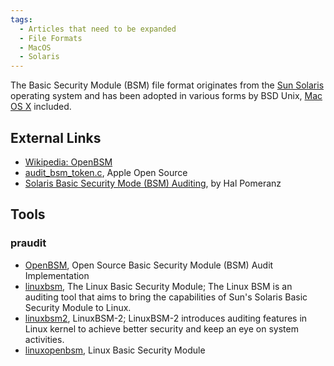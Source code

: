 ```yaml
---
tags:
  - Articles that need to be expanded
  - File Formats
  - MacOS
  - Solaris
---
```

The Basic Security Module (BSM) file format originates from the
[Sun Solaris](solaris.md) operating system and has been adopted in
various forms by BSD Unix, [Mac OS X](mac_os_x.md) included.

## External Links

- [Wikipedia: OpenBSM](http://en.wikipedia.org/wiki/OpenBSM)
- [audit_bsm_token.c](http://www.opensource.apple.com/source/xnu/xnu-1456.1.26/bsd/security/audit/audit_bsm_token.c?txt),
  Apple Open Source
- [Solaris Basic Security Mode (BSM) Auditing](http://www.deer-run.com/~hal/sysadmin/SolarisBSMAuditing.html),
  by Hal Pomeranz

## Tools

### praudit

- [OpenBSM](http://www.trustedbsd.org/openbsm.html), Open Source Basic
  Security Module (BSM) Audit Implementation
- [linuxbsm](http://sourceforge.net/projects/linuxbsm/), The Linux Basic
  Security Module; The Linux BSM is an auditing tool that aims to bring
  the capabilities of Sun's Solaris Basic Security Module to Linux.
- [linuxbsm2](http://sourceforge.net/projects/linuxbsm2/), LinuxBSM-2;
  LinuxBSM-2 introduces auditing features in Linux kernel to achieve
  better security and keep an eye on system activities.
- [linuxopenbsm](https://code.google.com/p/linuxopenbsm/), Linux Basic
  Security Module
